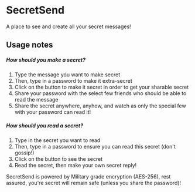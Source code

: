 # SecretSend
A place to see and create all your secret messages!

## Usage notes
##### How should you make a secret?
  1. Type the message you want to make secret
  2. Then, type in a password to make it extra-secret
  3. Click on the button to make it secret in order to get your sharable secret
  4. Share your password with the select few friends who should be able to read the message
  5. Share the secret anywhere, anyhow, and watch as only the special few with your password can read it!
##### How should you read a secret?
  1. Type in the secret you want to read 
  2. Then, type in a password to ensure you can read this secret (don't gossip!)
  3. Click on the button to see the secret
  4. Read the secret, then make your own secret reply!

SecretSend is powered by Military grade encryption (AES-256), rest assured, you're secret will remain safe (unless you share the password)!
